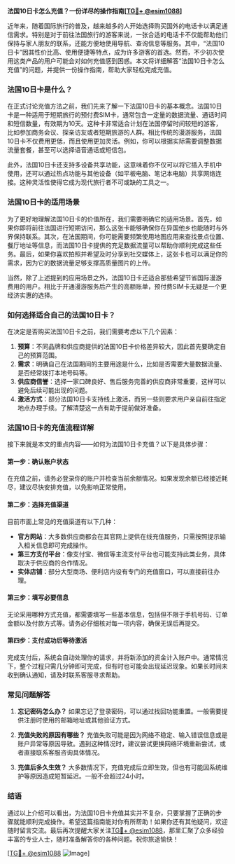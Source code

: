 **法国10日卡怎么充值？一份详尽的操作指南[[TG💪+ @esim1088](https://t.me/s/esim1088)]**

近年来，随着国际旅行的普及，越来越多的人开始选择购买国外的电话卡以满足通信需求。特别是对于前往法国旅行的游客来说，一张合适的电话卡不仅能帮助他们保持与家人朋友的联系，还能方便地使用导航、查询信息等服务。其中，“法国10日卡”因其性价比高、使用便捷等特点，成为许多游客的首选。然而，不少初次使用这类产品的用户可能会对如何充值感到困惑。本文将详细解答“法国10日卡怎么充值”的问题，并提供一份操作指南，帮助大家轻松完成充值。

### 法国10日卡是什么？

在正式讨论充值方法之前，我们先来了解一下法国10日卡的基本概念。法国10日卡是一种适用于短期旅行的预付费SIM卡，通常包含一定量的数据流量、通话时间和短信数量，有效期为10天。这种卡非常适合计划在法国停留时间较短的游客，比如参加商务会议、探亲访友或者短期旅游的人群。相比传统的漫游服务，法国10日卡不仅费用更低，而且使用更加灵活。例如，你可以根据实际需要调整数据流量套餐，甚至可以选择语音通话或短信包。

此外，法国10日卡还支持多设备共享功能，这意味着你不仅可以将它插入手机中使用，还可以通过热点功能与其他设备（如平板电脑、笔记本电脑）共享网络连接。这种灵活性使得它成为现代旅行者不可或缺的工具之一。

### 法国10日卡的适用场景

为了更好地理解法国10日卡的价值所在，我们需要明确它的适用场景。首先，如果你即将前往法国进行短期访问，那么这张卡能够确保你在异国他乡也能随时与外界保持联系。其次，在法国期间，你可能需要频繁使用地图应用来查找景点位置、餐厅地址等信息，而法国10日卡提供的充足数据流量可以帮助你顺利完成这些任务。最后，如果你喜欢拍照并希望及时分享到社交媒体上，这张卡也可以满足你的需求，因为它的数据流量足够支撑高质量图片的上传。

当然，除了上述提到的应用场景之外，法国10日卡还适合那些希望节省国际漫游费用的用户。相比于开通漫游服务后产生的高额账单，预付费SIM卡无疑是一个更经济实惠的选择。

### 如何选择适合自己的法国10日卡？

在决定是否购买法国10日卡之前，我们需要考虑以下几个因素：

1. **预算**：不同品牌和供应商提供的法国10日卡价格差异较大，因此首先要确定自己的预算范围。
2. **需求**：明确自己在法国期间的主要用途是什么，比如是否需要大量数据流量、是否经常拨打本地号码等。
3. **供应商信誉**：选择一家口碑良好、售后服务完善的供应商非常重要，这样可以避免后续可能出现的问题。
4. **激活方式**：部分法国10日卡支持线上激活，而另一些则要求用户亲自前往指定地点办理手续。了解清楚这一点有助于提前做好准备。

### 法国10日卡的充值流程详解

接下来就是本文的重点内容——如何为法国10日卡充值？以下是具体步骤：

#### 第一步：确认账户状态
在充值之前，请务必登录你的账户并检查当前余额情况。如果发现余额已经接近耗尽，建议尽快安排充值，以免影响正常使用。

#### 第二步：选择充值渠道
目前市面上常见的充值渠道有以下几种：
- **官方网站**：大多数供应商都会在其官网上提供在线充值服务，只需按照提示输入相关信息即可完成操作。
- **第三方支付平台**：像支付宝、微信等主流支付平台也可能支持此类业务，具体取决于供应商的合作情况。
- **实体店铺**：部分大型商场、便利店内设有专门的充值窗口，可以直接前往办理。

#### 第三步：填写必要信息
无论采用哪种方式充值，都需要填写一些基本信息，包括但不限于手机号码、订单金额以及付款方式等。请务必仔细核对每一项内容，确保无误后再提交。

#### 第四步：支付成功后等待激活
完成支付后，系统会自动处理你的请求，并将新添加的资金计入账户中。通常情况下，整个过程只需几分钟即可完成，但有时也可能会出现延迟现象。如果长时间未收到确认通知，请及时联系客服寻求帮助。

### 常见问题解答

1. **忘记密码怎么办？**
   如果忘记了登录密码，可以通过找回功能重置。一般需要提供注册时使用的邮箱地址或其他验证方式。

2. **充值失败的原因有哪些？**
   充值失败可能是因为网络不稳定、输入错误信息或是账户异常等原因导致。遇到这种情况时，建议尝试更换网络环境重新尝试，或者直接联系客服咨询具体情况。

3. **充值后多久生效？**
   大多数情况下，充值完成后立即生效，但也有可能因系统维护等原因造成短暂延迟。一般不会超过24小时。

### 结语

通过以上介绍可以看出，为法国10日卡充值其实并不复杂，只要掌握了正确的步骤就能顺利完成操作。希望这篇指南能对你有所帮助！如果你还有其他疑问，欢迎随时留言交流。最后再次提醒大家关注[TG💪+ @esim1088](https://t.me/s/esim1088)，那里汇聚了众多经验丰富的专业人士，随时准备解答你的各种问题。祝你旅途愉快！

[[TG💪+ @esim1088](https://t.me/s/esim1088) ![Image](https://i.postimg.cc/4NQfJmqS/Snipaste-2025-05-13-00-14-12.png)]